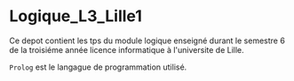 # Logique_L3_Lille1

Ce depot contient les tps du module logique enseigné durant le semestre 6 de la troisiéme année licence informatique à l'universite de Lille.

`Prolog` est le langague de programmation utilisé.
